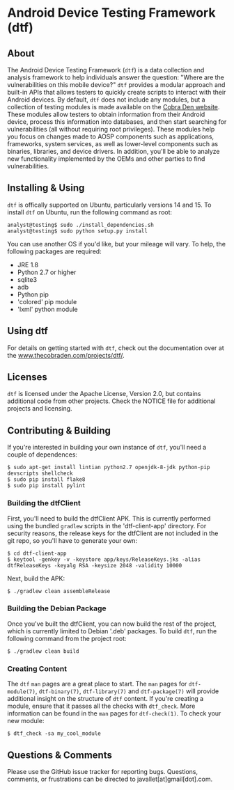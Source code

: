 Android Device Testing Framework (dtf)
======================================

About
-----
The Android Device Testing Framework (`dtf`) is a data collection and analysis framework to help individuals answer the question: "Where are the vulnerabilities on this mobile device?" `dtf` provides a modular approach and built-in APIs that allows testers to quickly create scripts to interact with their Android devices. By default, `dtf` does not include any modules, but a collection of testing modules is made available on the [Cobra Den website](www.thecobraden.com/projects/dtf/). These modules allow testers to obtain information from their Android device, process this information into databases, and then start searching for vulnerabilities (all without requiring root privileges). These modules help you focus on changes made to AOSP components such as applications, frameworks, system services, as well as lower-level components such as binaries, libraries, and device drivers. In addition, you'll be able to analyze new functionality implemented by the OEMs and other parties to find vulnerabilities.

Installing & Using
------------------
`dtf` is offically supported on Ubuntu, particularly versions 14 and 15. To install `dtf` on Ubuntu, run the following command as root:

    analyst@testing$ sudo ./install_dependencies.sh
    analyst@testing$ sudo python setup.py install

You can use another OS if you'd like, but your mileage will vary. To help, the following packages are required:

- JRE 1.8
- Python 2.7 or higher
- sqlite3
- adb
- Python pip 
- 'colored' pip module
- 'lxml' python module

Using dtf
---------
For details on getting started with `dtf`, check out the documentation over at the www.thecobraden.com/projects/dtf/.

Licenses
--------
`dtf` is licensed under the Apache License, Version 2.0, but contains additional code from other projects.  Check the NOTICE file for additional projects and licensing.

Contributing & Building
-----------------------
If you're interested in building your own instance of `dtf`, you'll need a couple of dependences:

    $ sudo apt-get install lintian python2.7 openjdk-8-jdk python-pip devscripts shellcheck
    $ sudo pip install flake8
    $ sudo pip install pylint

### Building the dtfClient
First, you'll need to build the dtfClient APK. This is currently performed using the bundled `gradlew` scripts in the 'dtf-client-app' directory. For security reasons, the release keys for the dtfClient are not included in the git repo, so you'll have to generate your own:

    $ cd dtf-client-app
    $ keytool -genkey -v -keystore app/keys/ReleaseKeys.jks -alias dtfReleaseKeys -keyalg RSA -keysize 2048 -validity 10000

Next, build the APK:

    $ ./gradlew clean assembleRelease

### Building the Debian Package
Once you've built the dtfClient, you can now build the rest of the project, which is currently limited to Debian '.deb' packages. To build `dtf`, run the following command from the project root:

    $ ./gradlew clean build

### Creating Content
The `dtf` `man` pages are a great place to start. The `man` pages for `dtf-module(7)`, `dtf-binary(7)`, `dtf-library(7)` and `dtf-package(7)` will provide additional insight on the structure of `dtf` content. If you're creating a module, ensure that it passes all the checks with `dtf_check`. More information can be found in the `man` pages for `dtf-check(1)`. To check your new module:

    $ dtf_check -sa my_cool_module

Questions & Comments
--------------------
Please use the GitHub issue tracker for reporting bugs. Questions, comments, or frustrations can be directed to javallet[at]gmail[dot].com.
